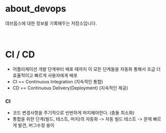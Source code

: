 # about_devops
데브옵스에 대한 정보를 기록해두는 저장소입니다.
<br/><br/><br/>



# CI / CD
- 어플리케이션 개발 단계부터 배포 때까지 이 모든 단계들을 자동화 통해서 조금 더효율적이고 빠르게 사용자에게 배포
- CI == Continuous Integration (지속적인 통합)
- CD == Continuous Delivery(Deployment) (지속적인 제공)

### CI
- 코드 변경사항을 주기적으로 빈번하게 머지해야한다. (충돌 최소화)
- 통합을 위한 단계(빌드, 테스트, 머지)의 자동화 -> 자동 빌드 테스트 -> 문제 빠르게 발견, 버그수정 용이
<br/><br/><br/>
